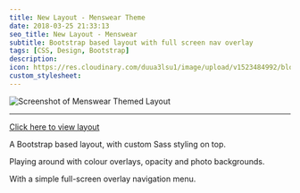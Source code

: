 ```yaml
---
title: New Layout - Menswear Theme
date: 2018-03-25 21:33:13
seo_title: New Layout - Menswear
subtitle: Bootstrap based layout with full screen nav overlay
tags: [CSS, Design, Bootstrap]
description:
icon: https://res.cloudinary.com/duua3lsu1/image/upload/v1523484992/blog/menswear-thumbnail.png
custom_stylesheet:
---
```


![Screenshot of Menswear Themed Layout](https://res.cloudinary.com/duua3lsu1/image/upload/v1522010963/blog/menswear-screenshot.jpg)

<hr />

[Click here to view layout](http://theme-sandbox.herokuapp.com/menswear "Link to menswear layout theme")

A Bootstrap based layout, with custom Sass styling on top.

Playing around with colour overlays, opacity and photo backgrounds.

With a simple full-screen overlay navigation menu.
